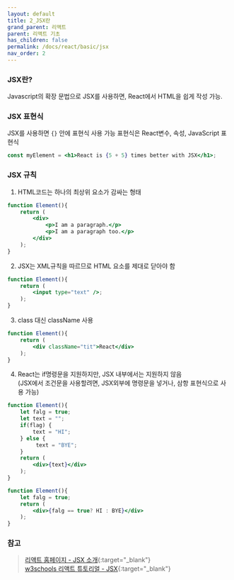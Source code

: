 ```yaml
---
layout: default
title: 2_JSX란
grand_parent: 리액트
parent: 리액트 기초
has_children: false
permalink: /docs/react/basic/jsx
nav_order: 2
---
```


### **JSX란?**   

Javascript의 확장 문법으로 JSX를 사용하면, React에서 HTML을 쉽게 작성 가능.


### **JSX 표현식**  

JSX를 사용하면 ```{}``` 안에 표현식 사용 가능
    표현식은 React변수, 속성, JavaScript 표현식  
```jsx
const myElement = <h1>React is {5 + 5} times better with JSX</h1>;
```  

### **JSX 규칙**  
1. HTML코드는 하나의 최상위 요소가 감싸는 형태
```jsx
function Element(){
	return (
		<div>
            <p>I am a paragraph.</p>
            <p>I am a paragraph too.</p>
        </div>
	);
}
```  


2. JSX는 XML규칙을 따르므로 HTML 요소를 제대로 닫아야 함
```jsx
function Element(){
	return (
		<input type="text" />;
	);
}
```


3. class 대신 className 사용
```jsx
function Element(){
	return (
		<div className="tit">React</div>
	);
}
```


4. React는 if명령문을 지원하지만, JSX 내부에서는 지원하지 않음  
(JSX에서 조건문을 사용할려면, JSX외부에 명령문을 넣거나, 삼항 표현식으로 사용 가능)
```jsx
function Element(){
	let falg = true;
    let text = "";
    if(flag) { 
        text = "HI";
    } else { 
         text = "BYE"; 
    }
    return (
		<div>{text}</div>
	);
}
```
```jsx
function Element(){
	let falg = true;
    return (
		<div>{falg == true? HI : BYE}</div>
	);
}
```



### **참고**

> [리액트 홈페이지 - JSX 소개](https://reactjs-kr.firebaseapp.com/docs/introducing-jsx.html){:target="_blank"}  
> [w3schools 리액트 튜토리얼 - JSX](https://www.w3schools.com/REACT/react_jsx.asp){:target="_blank"}
